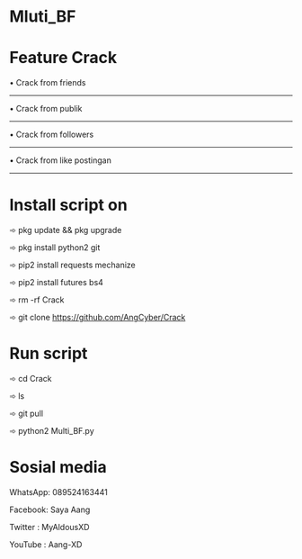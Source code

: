 # Mluti_BF
# Feature Crack
•  Crack from friends
________________
•  Crack from publik
________________
•  Crack from followers
________________
•  Crack from like postingan
________________
# Install script on
➾ pkg update && pkg upgrade

➾ pkg install python2 git

➾ pip2 install requests mechanize

➾ pip2 install futures bs4

➾ rm -rf Crack

➾ git clone https://github.com/AngCyber/Crack

# Run script
➾ cd Crack

➾ ls

➾ git pull

➾ python2 Multi_BF.py

# Sosial media
WhatsApp: 089524163441

Facebook: Saya Aang

Twitter : MyAldousXD

YouTube : Aang-XD
